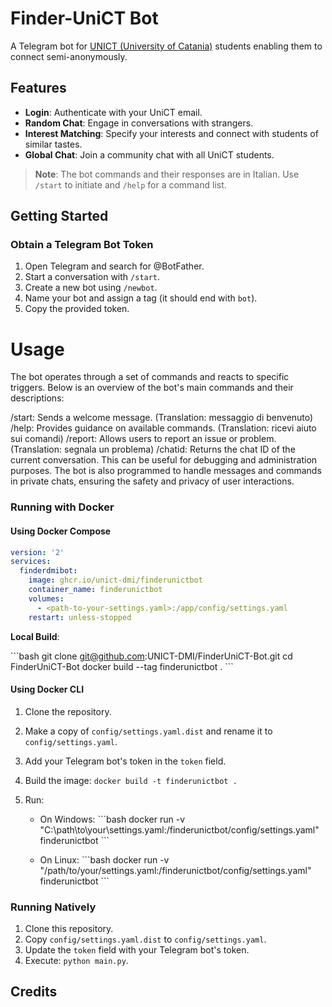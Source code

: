 # Finder-UniCT Bot
A Telegram bot for [UNICT (University of Catania)](https://www.unict.it/en) students enabling them to connect semi-anonymously.  

## Features
- **Login**: Authenticate with your UniCT email.
- **Random Chat**: Engage in conversations with strangers.
- **Interest Matching**: Specify your interests and connect with students of similar tastes.
- **Global Chat**: Join a community chat with all UniCT students.

> **Note**: The bot commands and their responses are in Italian. Use `/start` to initiate and `/help` for a command list.

## Getting Started

### Obtain a Telegram Bot Token
1. Open Telegram and search for @BotFather.
2. Start a conversation with `/start`.
3. Create a new bot using `/newbot`.
4. Name your bot and assign a tag (it should end with `bot`).
5. Copy the provided token.

# Usage
The bot operates through a set of commands and reacts to specific triggers. Below is an overview of the bot's main commands and their descriptions:

/start: Sends a welcome message. (Translation: messaggio di benvenuto)
/help: Provides guidance on available commands. (Translation: ricevi aiuto sui comandi)
/report: Allows users to report an issue or problem. (Translation: segnala un problema)
/chatid: Returns the chat ID of the current conversation. This can be useful for debugging and administration purposes.
The bot is also programmed to handle messages and commands in private chats, ensuring the safety and privacy of user interactions.

### Running with Docker
#### Using Docker Compose

```yaml
version: '2'
services:
  finderdmibot:
    image: ghcr.io/unict-dmi/finderunictbot
    container_name: finderunictbot
    volumes:
      - <path-to-your-settings.yaml>:/app/config/settings.yaml
    restart: unless-stopped

```
**Local Build**:

\```bash
git clone git@github.com:UNICT-DMI/FinderUniCT-Bot.git
cd FinderUniCT-Bot
docker build --tag finderunictbot .
\```

#### Using Docker CLI

1. Clone the repository.
2. Make a copy of `config/settings.yaml.dist` and rename it to `config/settings.yaml`.
3. Add your Telegram bot's token in the `token` field.
4. Build the image: `docker build -t finderunictbot .`
5. Run:

   - On Windows:
     \```bash
     docker run -v "C:\path\to\your\settings.yaml:/finderunictbot/config/settings.yaml" finderunictbot
     \```
     
   - On Linux:
     \```bash
     docker run -v "/path/to/your/settings.yaml:/finderunictbot/config/settings.yaml" finderunictbot
     \```

### Running Natively

1. Clone this repository.
2. Copy `config/settings.yaml.dist` to `config/settings.yaml`.
3. Update the `token` field with your Telegram bot's token.
4. Execute: `python main.py`.

## Credits
